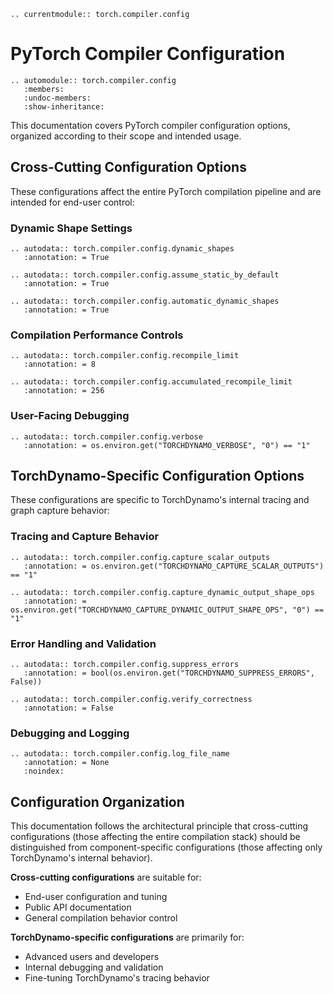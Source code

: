 ```{eval-rst}
.. currentmodule:: torch.compiler.config
```

# PyTorch Compiler Configuration

```{eval-rst}
.. automodule:: torch.compiler.config
   :members:
   :undoc-members:
   :show-inheritance:
```

This documentation covers PyTorch compiler configuration options, organized according to their scope and intended usage.

## Cross-Cutting Configuration Options

These configurations affect the entire PyTorch compilation pipeline and are intended for end-user control:

### Dynamic Shape Settings

```{eval-rst}
.. autodata:: torch.compiler.config.dynamic_shapes
   :annotation: = True
```

```{eval-rst}
.. autodata:: torch.compiler.config.assume_static_by_default
   :annotation: = True
```

```{eval-rst}
.. autodata:: torch.compiler.config.automatic_dynamic_shapes
   :annotation: = True
```

### Compilation Performance Controls

```{eval-rst}
.. autodata:: torch.compiler.config.recompile_limit
   :annotation: = 8
```

```{eval-rst}
.. autodata:: torch.compiler.config.accumulated_recompile_limit
   :annotation: = 256
```

### User-Facing Debugging

```{eval-rst}
.. autodata:: torch.compiler.config.verbose
   :annotation: = os.environ.get("TORCHDYNAMO_VERBOSE", "0") == "1"
```

## TorchDynamo-Specific Configuration Options

These configurations are specific to TorchDynamo's internal tracing and graph capture behavior:

### Tracing and Capture Behavior

```{eval-rst}
.. autodata:: torch.compiler.config.capture_scalar_outputs
   :annotation: = os.environ.get("TORCHDYNAMO_CAPTURE_SCALAR_OUTPUTS") == "1"
```

```{eval-rst}
.. autodata:: torch.compiler.config.capture_dynamic_output_shape_ops
   :annotation: = os.environ.get("TORCHDYNAMO_CAPTURE_DYNAMIC_OUTPUT_SHAPE_OPS", "0") == "1"
```

### Error Handling and Validation

```{eval-rst}
.. autodata:: torch.compiler.config.suppress_errors
   :annotation: = bool(os.environ.get("TORCHDYNAMO_SUPPRESS_ERRORS", False))
```

```{eval-rst}
.. autodata:: torch.compiler.config.verify_correctness
   :annotation: = False
```

### Debugging and Logging

```{eval-rst}
.. autodata:: torch.compiler.config.log_file_name
   :annotation: = None
   :noindex:
```

## Configuration Organization

This documentation follows the architectural principle that cross-cutting configurations (those affecting the entire compilation stack) should be distinguished from component-specific configurations (those affecting only TorchDynamo's internal behavior).

**Cross-cutting configurations** are suitable for:
- End-user configuration and tuning
- Public API documentation
- General compilation behavior control

**TorchDynamo-specific configurations** are primarily for:
- Advanced users and developers
- Internal debugging and validation
- Fine-tuning TorchDynamo's tracing behavior
